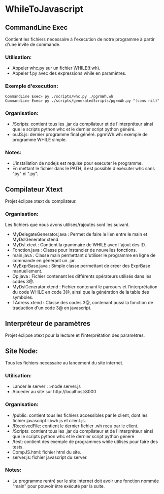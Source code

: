 # WhileToJavascript

## CommandLine Exec
Contient les fichiers necessaire à l'execution de notre programme à partir d'une invite de commande.
### Utilisation:
- Appeler whc.py sur un fichier WHILE(f.wh).
- Appeler f.py avec des expressions while en paramètres.
### Exemple d'execution:
```
CommandLine Exec> py ./scripts/whc.py ./pgrmWh.wh
CommandLine Exec> py ./scripts/generatedScripts/pgrmWh.py "(cons nil)"
```
### Organisation:
- /Scripts: contient tous les .jar du compilateur et de l'interpréteur ainsi que le scripts python whc et le dernier script python généré.
- ouJS.js: dernier programme final généré.
pgrmWh.wh: exemple de programme WHILE simple.
### Notes:
- L'installation de nodejs est requise pour executer le programme.
- En mettant le fichier dans le PATH, il est possible d'exécuter whc sans "py" ni ".py".  

## Compilateur Xtext
Projet éclipse xtext du compilateur.
### Organisation:
Les fichiers que nous avons utilisés/rajoutés sont les suivant.
- MyDelegateGenerator.java : Permet de faire le lien entre le main et MyDslGenerator.xtend.
- MyDsl.xtext              : Contient la grammaire de WHILE avec l'ajout des ID.
- Fonction.java            : Classe pour instancier de nouvelles fonctions.
- main.java                : Classe main permettant d'utiliser le programme en ligne de commande en générant un .jar.
- MyExprBase.java          : Simple classe permettant de creer des ExprBase manuellement.
- Op.java                  : Fichier contenant les différents opérateurs utilisés dans les codes 3@.
- MyDslGenerator.xtend     : Fichier contenant le parcours et l'interprétation du code WHILE en code 3@, ainsi que la génération de la table des symboles.
- TAdress.xtend            : Classe des codes 3@, contenant aussi la fonction de traduction d'un code 3@ en javascript.

## Interpréteur de paramètres
Projet éclipse xtext pour la lecture et l'interprétation des paramètres.

## Site Node:
Tous les fichiers necessaire au lancement du site internet.
### Utilisation:
- Lancer le server : >node server.js
- Acceder au site sur http://localhost:8000
### Organisation:
- /public: contient tous les fichiers accessibles par le client, dont les fichier javascript libwh.js et client.js.
- /ReceivedFile: contient le dernier fichier .wh recu par le client.
- /Scripts: contient tous les .jar du compilateur et de l'interpréteur ainsi que le scripts python whc et le dernier script python généré
- /test: contient des exemple de programmes while utilisés pour faire des tests.
- CompJS.html: fichier html du site.
- server.js: fichier javascript du server.
### Notes:
- Le programme rentré sur le site internet doit avoir une fonction nommée "main" pour pouvoir être exécuté par la suite.
